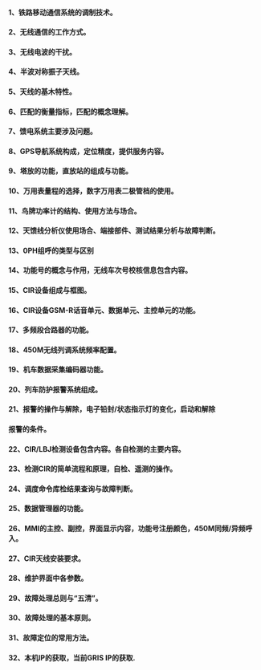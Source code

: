 #### 1、铁路移动通信系统的调制技术。
#### 2、无线通信的工作方式。
#### 3、无线电波的干扰。
#### 4、半波对称振子天线。
#### 5、天线的基木特性。
#### 6、匹配的衡量指标，匹配的概念理解。
#### 7、馈电系统主要涉及问题。
#### 8、GPS导航系统构成，定位精度，提供服务内容。
#### 9、塔放的功能，直放站的组成与功能。
#### 10、万用表量程的选择，数字万用表二极管档的使用。
#### 11、鸟牌功率计的结构、使用方法与场合。
#### 12、天馈线分析仪使用场合、端接部件、测试结果分析与故障判断。
#### 13、0PH组呼的类型与区别
#### 14、功能号的概念与作用，无线车次号校核信息包含内容。
#### 15、CIR设备组成与框图。
#### 16、CIR设备GSM-R话音单元、数据单元、主控单元的功能。
#### 17、多频段合路器的功能。
#### 18、450M无线列调系统频率配置。
#### 19、机车数据采集编码器功能。
#### 20、列车防护报警系统组成。
#### 21、报警的操作与解除，电子铅封/状态指示灯的变化，启动和解除
#### 报警的条件。
#### 22、CIR/LBJ检测设备包含内容。各自检测的主要内容。
#### 23、检测CIR的简单流程和原理，自检、遥测的操作。
#### 24、调度命令库检结果查询与故障判断。
#### 25、数据管理器的功能。
#### 26、MMI的主控、副控，界面显示内容，功能号注册颜色，450M同频/异频呼入。
#### 27、CIR天线安装要求。
#### 28、维护界面中各参数。
#### 29、故障处理总则与“五清”。
#### 30、故障处理的基本原则。
#### 31、故障定位的常用方法。
#### 32、本机IP的获取，当前GRIS IP的获取.
